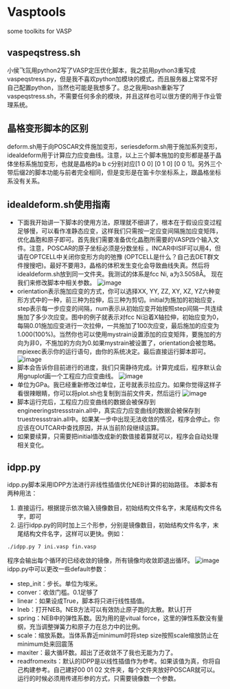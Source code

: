 # Vasptools
some toolkits for VASP
## vaspeqstress.sh
小侯飞氚用python2写了VASP定压优化脚本，我之前用python3重写成vaspeqstress.py，但是我不喜欢python加模块的模式，而且服务器上常常不好自己配置python，当然也可能是我想多了。总之我用bash重新写了vaspeqstress.sh，不需要任何多余的模块，并且这样也可以很方便的用于作业管理系统。
## 晶格变形脚本的区别
deform.sh用于向POSCAR文件施加变形，seriesdeform.sh用于施加系列变形，idealdeform用于计算应力应变曲线。注意，以上三个脚本施加的变形都是基于晶体坐标系施加变形，也就是晶格的a b c分别对应[1 0 0] [0 1 0] [0 0 1]。另外三个带后缀2的脚本功能与前者完全相同，但是变形是在笛卡尔坐标系上，跟晶格坐标系没有关系。
## idealdeform.sh使用指南
+ 下面我开始讲一下脚本的使用方法，原理就不细讲了，根本在于假设应变过程足够慢，可以看作准静态应变，这样我们只需按一定应变间隔施加应变矩阵，优化晶胞和原子即可。首先我们需要准备优化晶胞所需要的VASP四个输入文件。注意，POSCAR的原子坐标必须是分数坐标 。INCAR中ISIF可以用4，但请在OPTCELL中关闭你变形方向的弛豫 (OPTCELL是什么？自己去DET群文件搜搜吧)。最好不要用3，晶格的体积发生变化会导致曲线失真。然后将idealdeform.sh放到同一文件夹。我测试的体系是fcc Ni, a为3.5058Å。
现在我们来修改脚本中相关参数。
![image](https://github.com/ponychen123/Vasptools/blob/master/image/1.png)
+ orientation表示施加应变的方式，你可以选择XX, YY, ZZ, XY, XZ, YZ六种变形方式中的一种，前三种为拉伸，后三种为剪切。initial为施加的初始应变，step表示每一步应变的间隔，num表示从初始应变开始按照step间隔一共连续施加了多少次应变。图中的例子就表示对fcc Ni沿着X轴拉伸，初始应变为0，每隔0.01施加应变进行一次拉伸，一共施加了100次应变，最后施加的应变为1.000(100%)。当然你也可以使用mystrain设置添加的应变矩阵，要施加的方向为非0，不施加的方向为0.如果mystrain被设置了，orientation会被忽略。mpiexec表示你的运行语句，由你的系统决定。最后直接运行脚本即可。
![image](https://github.com/ponychen123/Vasptools/blob/master/image/2.png)
+ 脚本会告诉你目前进行的进度，我们只需静待完成。计算完成后，程序默认会用gnuplot画一个工程应力应变曲线。
![image](https://github.com/ponychen123/Vasptools/blob/master/image/3.png)
+ 单位为GPa。我已经重新修改过单位，正号就表示拉应力。如果你觉得这样子看很辣眼睛，你可以将plot.sh也复制到当前文件夹，然后运行
![image](https://github.com/ponychen123/Vasptools/blob/master/image/4.png)
+ 脚本运行完后，工程应力应变曲线的数据会被保存到engineeringstressstrain.all中，真实应力应变曲线的数据会被保存到truestressstrain.all中。如果某一步中出现无法收敛的情况，程序会停止。你应该在OUTCAR中查找原因，并从当前阶段继续运算。
+ 如果要续算，只需要把initial值改成新的数值接着算就可以，程序会自动处理相关变化。
## idpp.py
idpp.py脚本采用IDPP方法进行非线性插值优化NEB计算的初始路径。
本脚本有两种用法：
1. 直接运行。根据提示依次输入镜像数目，初始结构文件名字，末尾结构文件名字，即可
2. 运行idpp.py的同时加上三个形参，分别是镜像数目，初始结构文件名字，末尾结构文件名字，这样可以更快。例如：
```
./idpp.py 7 ini.vasp fin.vasp
```
程序会输出每个循环的已经收敛的镜像，所有镜像均收敛即退出循环。
![image](https://github.com/ponychen123/Vasptools/blob/master/image/5.png)
idpp.py中可以更改一些default参数：
+ step_init：步长。单位为埃米。
+ conver：收敛门槛。0.1足够了
+ linear：如果设成True，脚本将只进行线性插值。
+ lneb：打开NEB。NEB方法可以有效防止原子跑的太散。默认打开
+ spring：NEB中的弹性系数。因为用的是vitual force，这里的弹性系数没有量纲，充当调整弹簧力和原子力在总力中的比例。
+ scale：缩放系数。当体系靠近minimum时将step size按照scale缩放防止在minimum处来回震荡
+ maxiter：最大循环数。超出了还收敛不了我也无能为力了。
+ readfromexits：默认的IDPP是以线性插值作为参考。如果该值为真，你将自己构建参考。自己建好00 01 02 文件夹，每个文件夹放好POSCAR就可以。运行的时候必须用传递形参的方式，只需要镜像数一个参数。




